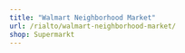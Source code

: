 ```yaml
---
title: "Walmart Neighborhood Market"
url: /rialto/walmart-neighborhood-market/
shop: Supermarkt
---
```

